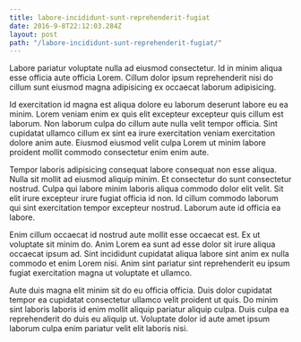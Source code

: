 ```yaml
---
title: labore-incididunt-sunt-reprehenderit-fugiat
date: 2016-9-8T22:12:03.284Z
layout: post
path: "/labore-incididunt-sunt-reprehenderit-fugiat/"
---
```


Labore pariatur voluptate nulla ad eiusmod consectetur. Id in minim aliqua esse officia aute officia Lorem. Cillum dolor ipsum reprehenderit nisi do cillum sunt eiusmod magna adipisicing ex occaecat laborum adipisicing.

Id exercitation id magna est aliqua dolore eu laborum deserunt labore eu ea minim. Lorem veniam enim ex quis elit excepteur excepteur quis cillum est laborum. Non laborum culpa do cillum aute nulla velit tempor officia. Sint cupidatat ullamco cillum ex sint ea irure exercitation veniam exercitation dolore anim aute. Eiusmod eiusmod velit culpa Lorem ut minim labore proident mollit commodo consectetur enim enim aute.

Tempor laboris adipisicing consequat labore consequat non esse aliqua. Nulla sit mollit ad eiusmod aliquip minim. Et consectetur do sunt consectetur nostrud. Culpa qui labore minim laboris aliqua commodo dolor elit velit. Sit elit irure excepteur irure fugiat officia id non. Id cillum commodo laborum qui sint exercitation tempor excepteur nostrud. Laborum aute id officia ea labore.

Enim cillum occaecat id nostrud aute mollit esse occaecat est. Ex ut voluptate sit minim do. Anim Lorem ea sunt ad esse dolor sit irure aliqua occaecat ipsum ad. Sint incididunt cupidatat aliqua labore sint anim ex nulla commodo et enim Lorem nisi. Anim sint pariatur sint reprehenderit eu ipsum fugiat exercitation magna ut voluptate et ullamco.

Aute duis magna elit minim sit do eu officia officia. Duis dolor cupidatat tempor ea cupidatat consectetur ullamco velit proident ut quis. Do minim sint laboris laboris id enim mollit aliquip pariatur aliquip culpa. Duis culpa ea reprehenderit do duis eu aliquip ut. Voluptate dolor id aute amet ipsum laborum culpa enim pariatur velit elit laboris nisi.